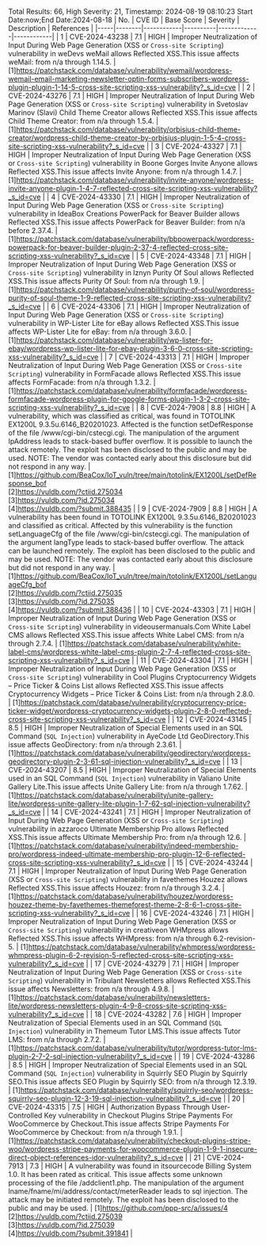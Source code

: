 Total Results: 66, High Severity: 21, Timestamp: 2024-08-19 08:10:23
Start Date:now;End Date:2024-08-18
| No. | CVE ID | Base Score | Severity | Description | References |
|-----|--------|------------|----------|-------------|------------|
| 1 | CVE-2024-43238 | 7.1  | HIGH | Improper Neutralization of Input During Web Page Generation (XSS or `Cross-site Scripting`) vulnerability in weDevs weMail allows Reflected XSS.This issue affects weMail: from n/a through 1.14.5. | [1]https://patchstack.com/database/vulnerability/wemail/wordpress-wemail-email-marketing-newsletter-optin-forms-subscribers-wordpress-plugin-plugin-1-14-5-cross-site-scripting-xss-vulnerability?_s_id=cve |
| 2 | CVE-2024-43276 | 7.1  | HIGH | Improper Neutralization of Input During Web Page Generation (XSS or `Cross-site Scripting`) vulnerability in Svetoslav Marinov (Slavi) Child Theme Creator allows Reflected XSS.This issue affects Child Theme Creator: from n/a through 1.5.4. | [1]https://patchstack.com/database/vulnerability/orbisius-child-theme-creator/wordpress-child-theme-creator-by-orbisius-plugin-1-5-4-cross-site-scripting-xss-vulnerability?_s_id=cve |
| 3 | CVE-2024-43327 | 7.1  | HIGH | Improper Neutralization of Input During Web Page Generation (XSS or `Cross-site Scripting`) vulnerability in Boone Gorges Invite Anyone allows Reflected XSS.This issue affects Invite Anyone: from n/a through 1.4.7. | [1]https://patchstack.com/database/vulnerability/invite-anyone/wordpress-invite-anyone-plugin-1-4-7-reflected-cross-site-scripting-xss-vulnerability?_s_id=cve |
| 4 | CVE-2024-43330 | 7.1  | HIGH | Improper Neutralization of Input During Web Page Generation (XSS or `Cross-site Scripting`) vulnerability in IdeaBox Creations PowerPack for Beaver Builder allows Reflected XSS.This issue affects PowerPack for Beaver Builder: from n/a before 2.37.4. | [1]https://patchstack.com/database/vulnerability/bbpowerpack/wordpress-powerpack-for-beaver-builder-plugin-2-37-4-reflected-cross-site-scripting-xss-vulnerability?_s_id=cve |
| 5 | CVE-2024-43348 | 7.1  | HIGH | Improper Neutralization of Input During Web Page Generation (XSS or `Cross-site Scripting`) vulnerability in Iznyn Purity Of Soul allows Reflected XSS.This issue affects Purity Of Soul: from n/a through 1.9. | [1]https://patchstack.com/database/vulnerability/purity-of-soul/wordpress-purity-of-soul-theme-1-9-reflected-cross-site-scripting-xss-vulnerability?_s_id=cve |
| 6 | CVE-2024-43306 | 7.1  | HIGH | Improper Neutralization of Input During Web Page Generation (XSS or `Cross-site Scripting`) vulnerability in WP-Lister Lite for eBay allows Reflected XSS.This issue affects WP-Lister Lite for eBay: from n/a through 3.6.0. | [1]https://patchstack.com/database/vulnerability/wp-lister-for-ebay/wordpress-wp-lister-lite-for-ebay-plugin-3-6-0-cross-site-scripting-xss-vulnerability?_s_id=cve |
| 7 | CVE-2024-43313 | 7.1  | HIGH | Improper Neutralization of Input During Web Page Generation (XSS or `Cross-site Scripting`) vulnerability in FormFacade allows Reflected XSS.This issue affects FormFacade: from n/a through 1.3.2. | [1]https://patchstack.com/database/vulnerability/formfacade/wordpress-formfacade-wordpress-plugin-for-google-forms-plugin-1-3-2-cross-site-scripting-xss-vulnerability?_s_id=cve |
| 8 | CVE-2024-7908 | 8.8  | HIGH | A vulnerability, which was classified as critical, was found in TOTOLINK EX1200L 9.3.5u.6146_B20201023. Affected is the function setDefResponse of the file /www/cgi-bin/cstecgi.cgi. The manipulation of the argument IpAddress leads to stack-based buffer overflow. It is possible to launch the attack remotely. The exploit has been disclosed to the public and may be used. NOTE: The vendor was contacted early about this disclosure but did not respond in any way. | [1]https://github.com/BeaCox/IoT_vuln/tree/main/totolink/EX1200L/setDefResponse_bof<br>[2]https://vuldb.com/?ctiid.275034<br>[3]https://vuldb.com/?id.275034<br>[4]https://vuldb.com/?submit.388435 |
| 9 | CVE-2024-7909 | 8.8  | HIGH | A vulnerability has been found in TOTOLINK EX1200L 9.3.5u.6146_B20201023 and classified as critical. Affected by this vulnerability is the function setLanguageCfg of the file /www/cgi-bin/cstecgi.cgi. The manipulation of the argument langType leads to stack-based buffer overflow. The attack can be launched remotely. The exploit has been disclosed to the public and may be used. NOTE: The vendor was contacted early about this disclosure but did not respond in any way. | [1]https://github.com/BeaCox/IoT_vuln/tree/main/totolink/EX1200L/setLanguageCfg_bof<br>[2]https://vuldb.com/?ctiid.275035<br>[3]https://vuldb.com/?id.275035<br>[4]https://vuldb.com/?submit.388436 |
| 10 | CVE-2024-43303 | 7.1  | HIGH | Improper Neutralization of Input During Web Page Generation (XSS or `Cross-site Scripting`) vulnerability in videousermanuals.Com White Label CMS allows Reflected XSS.This issue affects White Label CMS: from n/a through 2.7.4. | [1]https://patchstack.com/database/vulnerability/white-label-cms/wordpress-white-label-cms-plugin-2-7-4-reflected-cross-site-scripting-xss-vulnerability?_s_id=cve |
| 11 | CVE-2024-43304 | 7.1  | HIGH | Improper Neutralization of Input During Web Page Generation (XSS or `Cross-site Scripting`) vulnerability in Cool Plugins Cryptocurrency Widgets – Price Ticker & Coins List allows Reflected XSS.This issue affects Cryptocurrency Widgets – Price Ticker & Coins List: from n/a through 2.8.0. | [1]https://patchstack.com/database/vulnerability/cryptocurrency-price-ticker-widget/wordpress-cryptocurrency-widgets-plugin-2-8-0-reflected-cross-site-scripting-xss-vulnerability?_s_id=cve |
| 12 | CVE-2024-43145 | 8.5  | HIGH | Improper Neutralization of Special Elements used in an SQL Command (`SQL Injection`) vulnerability in AyeCode Ltd GeoDirectory.This issue affects GeoDirectory: from n/a through 2.3.61. | [1]https://patchstack.com/database/vulnerability/geodirectory/wordpress-geodirectory-plugin-2-3-61-sql-injection-vulnerability?_s_id=cve |
| 13 | CVE-2024-43207 | 8.5  | HIGH | Improper Neutralization of Special Elements used in an SQL Command (`SQL Injection`) vulnerability in Valiano Unite Gallery Lite.This issue affects Unite Gallery Lite: from n/a through 1.7.62. | [1]https://patchstack.com/database/vulnerability/unite-gallery-lite/wordpress-unite-gallery-lite-plugin-1-7-62-sql-injection-vulnerability?_s_id=cve |
| 14 | CVE-2024-43241 | 7.1  | HIGH | Improper Neutralization of Input During Web Page Generation (XSS or `Cross-site Scripting`) vulnerability in azzaroco Ultimate Membership Pro allows Reflected XSS.This issue affects Ultimate Membership Pro: from n/a through 12.6. | [1]https://patchstack.com/database/vulnerability/indeed-membership-pro/wordpress-indeed-ultimate-membership-pro-plugin-12-6-reflected-cross-site-scripting-xss-vulnerability?_s_id=cve |
| 15 | CVE-2024-43244 | 7.1  | HIGH | Improper Neutralization of Input During Web Page Generation (XSS or `Cross-site Scripting`) vulnerability in favethemes Houzez allows Reflected XSS.This issue affects Houzez: from n/a through 3.2.4. | [1]https://patchstack.com/database/vulnerability/houzez/wordpress-houzez-theme-by-favethemes-themeforest-theme-2-8-6-1-cross-site-scripting-xss-vulnerability?_s_id=cve |
| 16 | CVE-2024-43246 | 7.1  | HIGH | Improper Neutralization of Input During Web Page Generation (XSS or `Cross-site Scripting`) vulnerability in creativeon WHMpress allows Reflected XSS.This issue affects WHMpress: from n/a through 6.2-revision-5. | [1]https://patchstack.com/database/vulnerability/whmpress/wordpress-whmpress-plugin-6-2-revision-5-reflected-cross-site-scripting-xss-vulnerability?_s_id=cve |
| 17 | CVE-2024-43279 | 7.1  | HIGH | Improper Neutralization of Input During Web Page Generation (XSS or `Cross-site Scripting`) vulnerability in Tribulant Newsletters allows Reflected XSS.This issue affects Newsletters: from n/a through 4.9.8. | [1]https://patchstack.com/database/vulnerability/newsletters-lite/wordpress-newsletters-plugin-4-9-8-cross-site-scripting-xss-vulnerability?_s_id=cve |
| 18 | CVE-2024-43282 | 7.6  | HIGH | Improper Neutralization of Special Elements used in an SQL Command (`SQL Injection`) vulnerability in Themeum Tutor LMS.This issue affects Tutor LMS: from n/a through 2.7.2. | [1]https://patchstack.com/database/vulnerability/tutor/wordpress-tutor-lms-plugin-2-7-2-sql-injection-vulnerability?_s_id=cve |
| 19 | CVE-2024-43286 | 8.5  | HIGH | Improper Neutralization of Special Elements used in an SQL Command (`SQL Injection`) vulnerability in Squirrly SEO Plugin by Squirrly SEO.This issue affects SEO Plugin by Squirrly SEO: from n/a through 12.3.19. | [1]https://patchstack.com/database/vulnerability/squirrly-seo/wordpress-squirrly-seo-plugin-12-3-19-sql-injection-vulnerability?_s_id=cve |
| 20 | CVE-2024-43315 | 7.5  | HIGH | Authorization Bypass Through User-Controlled Key vulnerability in Checkout Plugins Stripe Payments For WooCommerce by Checkout.This issue affects Stripe Payments For WooCommerce by Checkout: from n/a through 1.9.1. | [1]https://patchstack.com/database/vulnerability/checkout-plugins-stripe-woo/wordpress-stripe-payments-for-woocommerce-plugin-1-9-1-insecure-direct-object-references-idor-vulnerability?_s_id=cve |
| 21 | CVE-2024-7913 | 7.3  | HIGH | A vulnerability was found in itsourcecode Billing System 1.0. It has been rated as critical. This issue affects some unknown processing of the file /addclient1.php. The manipulation of the argument lname/fname/mi/address/contact/meterReader leads to sql injection. The attack may be initiated remotely. The exploit has been disclosed to the public and may be used. | [1]https://github.com/ppp-src/a/issues/4<br>[2]https://vuldb.com/?ctiid.275039<br>[3]https://vuldb.com/?id.275039<br>[4]https://vuldb.com/?submit.391841 |
